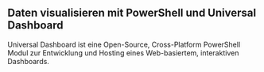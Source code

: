 ## Daten visualisieren mit PowerShell und Universal Dashboard 

Universal Dashboard ist eine Open-Source, Cross-Platform PowerShell Modul zur Entwicklung und Hosting 
eines Web-basiertem, interaktiven Dashboards.
